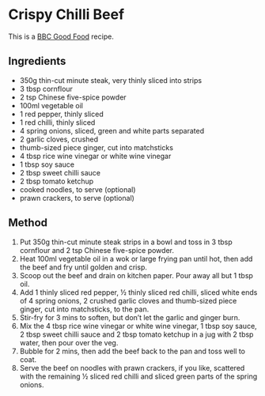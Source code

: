 # Crispy Chilli Beef #
  
  This is a [BBC Good Food](https://www.bbcgoodfood.com/recipes/crispy-chilli-beef) recipe.
  
  ## Ingredients ## 
  
  - 350g thin-cut minute steak, very thinly sliced into strips
  - 3 tbsp cornflour
  - 2 tsp Chinese five-spice powder
  - 100ml vegetable oil
  - 1 red pepper, thinly sliced
  - 1 red chilli, thinly sliced
  - 4 spring onions, sliced, green and white parts separated
  - 2 garlic cloves, crushed
  - thumb-sized piece ginger, cut into matchsticks
  - 4 tbsp rice wine vinegar or white wine vinegar
  - 1 tbsp soy sauce
  - 2 tbsp sweet chilli sauce
  - 2 tbsp tomato ketchup
  - cooked noodles, to serve (optional)
  - prawn crackers, to serve (optional)
  
  
  ## Method ## 
  
  1. Put 350g thin-cut minute steak strips in a bowl and toss in 3 tbsp cornflour and 2 tsp Chinese five-spice powder.
  1. Heat 100ml vegetable oil in a wok or large frying pan until hot, then add the beef and fry until golden and crisp.
  1. Scoop out the beef and drain on kitchen paper. Pour away all but 1 tbsp oil.
  1. Add 1 thinly sliced red pepper, ½ thinly sliced red chilli, sliced white ends of 4 spring onions, 2 crushed garlic cloves and thumb-sized piece ginger, cut into matchsticks, to the pan.
  1. Stir-fry for 3 mins to soften, but don’t let the garlic and ginger burn.
  1. Mix the 4 tbsp rice wine vinegar or white wine vinegar, 1 tbsp soy sauce, 2 tbsp sweet chilli sauce and 2 tbsp tomato ketchup in a jug with 2 tbsp water, then pour over the veg.
  1. Bubble for 2 mins, then add the beef back to the pan and toss well to coat.
  1. Serve the beef on noodles with prawn crackers, if you like, scattered with the remaining ½ sliced red chilli and sliced green parts of the spring onions.
  
  
  